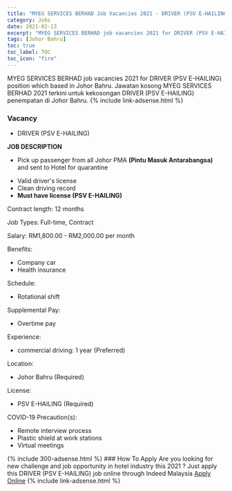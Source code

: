 ```yaml
---
title: "MYEG SERVICES BERHAD Job Vacancies 2021 - DRIVER (PSV E-HAILING)" 
category: Jobs 
date: 2021-02-13 
excerpt: "MYEG SERVICES BERHAD job vacancies 2021 for DRIVER (PSV E-HAILING) position which based in Johor Bahru. Jawatan kosong MYEG SERVICES BERHAD 2021 terkini untuk kekosongan DRIVER (PSV E-HAILING) penempatan di Johor Bahru" 
tags: [Johor Bahru] 
toc: true 
toc_label: TOC 
toc_icon: "fire" 
--- 
```


MYEG SERVICES BERHAD job vacancies 2021 for DRIVER (PSV E-HAILING) position which based in Johor Bahru. Jawatan kosong MYEG SERVICES BERHAD 2021 terkini untuk kekosongan DRIVER (PSV E-HAILING) penempatan di Johor Bahru. 
{% include link-adsense.html %} 
### Vacancy 
- DRIVER (PSV E-HAILING) 
<div><p><b>JOB DESCRIPTION</b></p><ul><li>Pick up passenger from all Johor PMA <b>(Pintu Masuk Antarabangsa)</b> and sent to Hotel for quarantine</li></ul><ul><li>Valid driver's license</li><li>Clean driving record</li><li><b>Must have license (PSV E-HAILING)</b></li></ul><p>Contract length: 12 months</p><p>Job Types: Full-time, Contract</p><p>Salary: RM1,800.00 - RM2,000.00 per month</p><p>Benefits:</p><ul><li>Company car</li><li>Health insurance</li></ul><p>Schedule:</p><ul><li>Rotational shift</li></ul><p>Supplemental Pay:</p><ul><li>Overtime pay</li></ul><p>Experience:</p><ul><li>commercial driving: 1 year (Preferred)</li></ul><p>Location:</p><ul><li>Johor Bahru (Required)</li></ul><p>License:</p><ul><li>PSV E-HAILING (Required)</li></ul><p>COVID-19 Precaution(s):</p><ul><li>Remote interview process</li><li>Plastic shield at work stations</li><li>Virtual meetings</li></ul></div> 
{% include 300-adsense.html %} 
### How To Apply 
Are you looking for new challenge and job opportunity in hotel industry this 2021 ?
Just apply this DRIVER (PSV E-HAILING) job online through Indeed Malaysia 
<a href="https://malaysia.indeed.com/viewjob?jk=52cc78aad081831e" class="btn btn--info" target="_blank" rel="nofollow noopenner">Apply Online</a> 
{% include link-adsense.html %} 